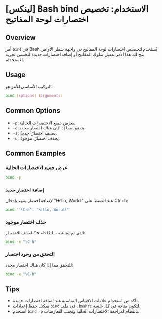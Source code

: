 # [لينكس] Bash bind الاستخدام: تخصيص اختصارات لوحة المفاتيح

## Overview
أمر `bind` في Bash يُستخدم لتخصيص اختصارات لوحة المفاتيح في واجهة سطر الأوامر. يتيح لك هذا الأمر تعديل سلوك المفاتيح أو إضافة اختصارات جديدة لتحسين تجربة الاستخدام.

## Usage
التركيب الأساسي للأمر هو:

```bash
bind [options] [arguments]
```

## Common Options
- `-p`: يعرض جميع الاختصارات الحالية.
- `-q`: يتحقق مما إذا كان هناك اختصار محدد.
- `-s`: يضيف اختصارًا جديدًا.
- `-u`: يحذف اختصارًا موجودًا.

## Common Examples
### عرض جميع الاختصارات الحالية
```bash
bind -p
```

### إضافة اختصار جديد
لإضافة اختصار يقوم بإدخال "Hello, World!" عند الضغط على Ctrl+h:
```bash
bind '"\C-h": "Hello, World!"'
```

### حذف اختصار موجود
لحذف الاختصار Ctrl+h الذي تم إضافته سابقًا:
```bash
bind -u "\C-h"
```

### التحقق من وجود اختصار
للتحقق مما إذا كان هناك اختصار محدد:
```bash
bind -q "\C-h"
```

## Tips
- تأكد من استخدام علامات الاقتباس المناسبة عند إضافة اختصارات جديدة.
- يمكنك حفظ إعدادات `bind` في ملف `.bashrc` لتكون متاحة في كل جلسة.
- استخدم `bind -p` بانتظام لمراجعة الاختصارات الحالية وتجنب التعارضات.